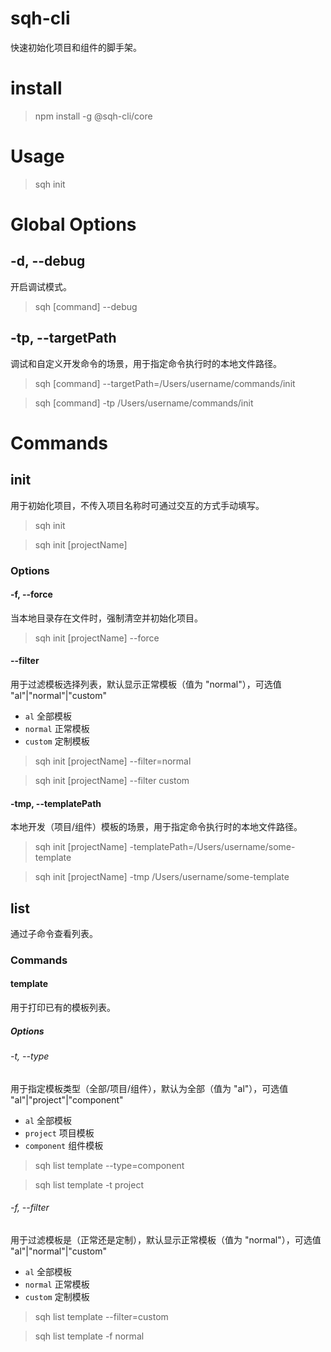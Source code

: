 # sqh-cli

快速初始化项目和组件的脚手架。

# install

> npm install -g @sqh-cli/core

# Usage

> sqh init

# Global Options

## -d, --debug

开启调试模式。

> sqh [command] --debug

## -tp, --targetPath

调试和自定义开发命令的场景，用于指定命令执行时的本地文件路径。

> sqh [command] --targetPath=/Users/username/commands/init

> sqh [command] -tp /Users/username/commands/init


# Commands

## init

用于初始化项目，不传入项目名称时可通过交互的方式手动填写。

> sqh init

> sqh init [projectName]

### Options

#### -f, --force

当本地目录存在文件时，强制清空并初始化项目。

> sqh init [projectName] --force

#### --filter

用于过滤模板选择列表，默认显示正常模板（值为 "normal"），可选值 "al"|"normal"|"custom"

- `al` 全部模板
- `normal` 正常模板
- `custom` 定制模板

> sqh init [projectName] --filter=normal

> sqh init [projectName] --filter custom

#### -tmp, --templatePath

本地开发（项目/组件）模板的场景，用于指定命令执行时的本地文件路径。

> sqh init [projectName] -templatePath=/Users/username/some-template

> sqh init [projectName] -tmp /Users/username/some-template

## list

通过子命令查看列表。

### Commands

#### template

用于打印已有的模板列表。

##### Options

###### -t, --type

用于指定模板类型（全部/项目/组件），默认为全部（值为 "al"），可选值 "al"|"project"|"component"

- `al` 全部模板
- `project` 项目模板
- `component` 组件模板

> sqh list template --type=component

> sqh list template -t project

###### -f, --filter

用于过滤模板是（正常还是定制），默认显示正常模板（值为 "normal"），可选值 "al"|"normal"|"custom"

- `al` 全部模板
- `normal` 正常模板
- `custom` 定制模板

> sqh list template --filter=custom

> sqh list template -f normal
